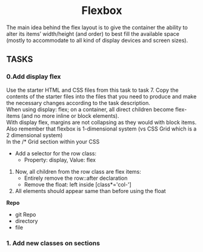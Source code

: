 <h1 align= "center"> Flexbox </h1>
<p>The main idea behind the flex layout is to give the container the ability to alter its items’ width/height (and order) to best fill the available space (mostly to accommodate to all kind of display devices and screen sizes). </p>
<h2>TASKS</h2>
<h3>0.Add display flex</h3>
<div>
    <p>Use the starter HTML and CSS files from this task to task 7. Copy the contents of the starter files into the files that you need to produce and make the necessary changes according to the task description.<br>When using display: flex; on a container, all direct children become flex-items (and no more inline or block elements).<br>With display flex, margins are not collapsing as they would with block items. Also remember that flexbox is 1-dimensional system (vs CSS Grid which is a 2 dimensional system)<br>In the /* Grid section within your CSS</p>
    <ul>
        <li>Add a selector for the row class:
            <ul>
                <li>Property: display, Value: flex</li>
            </ul>
        </li>
    </ul>
    <ul style="list-style-type: arrow;">
        <li>   Now, all children from the row class are flex items:
            <ul>
                <li>Entirely remove the row::after declaration</li>
                <li>  Remove the float: left inside [class*='col-']</li>
            </ul>
        </li>
        <li> All elements should appear same than before using the float</li>
    </ul>
</div>
<div>
    <p><b>Repo</b></p>
    <ul><li>git Repo</li><li>directory</li><li>file</li></ul>
</div>   
<h3>1. Add new classes on sections</h3>
                  